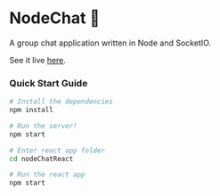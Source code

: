 # NodeChat :speech_balloon:

A group chat application written in Node and SocketIO.

See it live [here](https://chat.joshghent.com).

### Quick Start Guide
```bash
# Install the dependencies
npm install

# Run the server!
npm start

# Enter react app folder
cd nodeChatReact

# Run the react app
npm start
```
